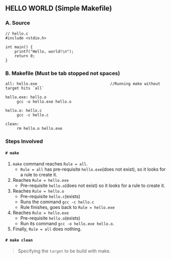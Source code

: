 ## HELLO WORLD (Simple Makefile)

### A. Source
```
// hello.c
#include <stdio.h>
 
int main() {
    printf("Hello, world!\n");
    return 0;
}
```

### B. Makefile (Must be tab stopped not spaces)
```
all: hello.exe                                //Running make without target hits `all`

hello.exe: hello.o
	 gcc -o hello.exe hello.o

hello.o: hello.c
	 gcc -c hello.c
     
clean:
	 rm hello.o hello.exe
```

### Steps Involved
#### `# make`
1. `make` command reaches `Rule = all`.
   - `Rule = all` has pre-requisite `hello.exe`(does not exist), so it looks for a rule to create it.
2. Reaches `Rule = hello.exe` 
   - Pre-requisite `hello.o`(does not exist) so it looks for a rule to create it.
3. Reaches `Rule = hello.o` 
   - Pre-requisite `hello.c`(exists)
   - Runs the command `gcc -c hello.c`
   - Rule finishes, goes back to `Rule = hello.exe`
4. Reaches `Rule = hello.exe` 
   - Pre-requisite `hello.o`(exists)
   - Run its command `gcc -o hello.exe hello.o`.
5. Finally, `Rule = all` does nothing.

#### `# make clean`
> Specifying the `target` to be build with make.
